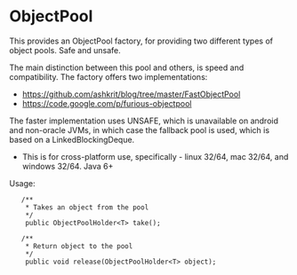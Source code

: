 ObjectPool
==========

This provides an ObjectPool factory, for providing two different types of object pools. Safe and unsafe.

The main distinction between this pool and others, is speed and compatibility. The factory offers two
implementations:
- https://github.com/ashkrit/blog/tree/master/FastObjectPool
- https://code.google.com/p/furious-objectpool

The faster implementation uses UNSAFE, which is unavailable on android and non-oracle JVMs, in which case the
fallback pool is used, which is based on a LinkedBlockingDeque.

- This is for cross-platform use, specifically - linux 32/64, mac 32/64, and windows 32/64. Java 6+


Usage:
```
   /**
    * Takes an object from the pool
    */
    public ObjectPoolHolder<T> take();

   /**
    * Return object to the pool
    */
    public void release(ObjectPoolHolder<T> object);
```
